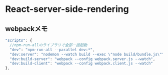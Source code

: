 # React-server-side-rendering

## webpackメモ
```js
"scripts": {
  //npm-run-allのライブラリで全部一括起動
  "dev": "npm-run-all --parallel dev:*",
  "dev:server": "nodemon --watch build --exec \"node build/bundle.js\"",
  "dev:build-server": "webpack --config webpack.server.js --watch",
  "dev:build-client": "webpack --config webpack.client.js --watch"
},
```
